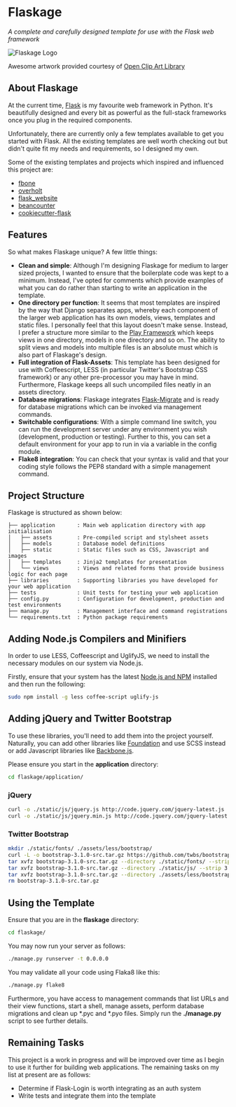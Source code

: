 # Flaskage #
*A complete and carefully designed template for use with the Flask web framework*

![Flaskage Logo](https://raw.github.com/fgimian/flaskage/master/application/static/img/flaskage.png)

Awesome artwork provided courtesy of [Open Clip Art Library](http://openclipart.org/detail/168585/knight-sheep-by-dodger2)

## About Flaskage ##

At the current time, [Flask](http://flask.pocoo.org/) is my favourite web framework in Python.  It's beautifully designed and every bit as powerful as the full-stack frameworks once you plug in the required components.

Unfortunately, there are currently only a few templates available to get you started with Flask.  All the existing templates are well worth checking out but didn't quite fit my needs and requirements, so I designed my own.

Some of the existing templates and projects which inspired and influenced this project are:

* [fbone](https://github.com/imwilsonxu/fbone)
* [overholt](https://github.com/mattupstate/overholt)
* [flask_website](https://github.com/mitsuhiko/flask/tree/website)
* [beancounter](https://bitbucket.org/audriusk/beancounter)
* [cookiecutter-flask](https://github.com/sloria/cookiecutter-flask)

## Features ##

So what makes Flaskage unique?  A few little things:

* **Clean and simple**: Although I'm designing Flaskage for medium to larger sized projects, I wanted to ensure that the boilerplate code was kept to a minimum.  Instead, I've opted for comments which provide examples of what you can do rather than starting to write an application in the template.
* **One directory per function**: It seems that most templates are inspired by the way that Django separates apps, whereby each component of the larger web application has its own models, views, templates and static files.  I personally feel that this layout doesn't make sense.  Instead, I prefer a structure more similar to the [Play Framework](http://www.playframework.com/documentation/2.0/Anatomy) which keeps views in one directory, models in one directory and so on.  The ability to split views and models into multiple files is an absolute must which is also part of Flaskage's design.
* **Full integration of Flask-Assets**: This template has been designed for use with Coffeescript, LESS (in particular Twitter's Bootstrap CSS framework) or any other pre-processor you may have in mind.  Furthermore, Flaskage keeps all such uncompiled files neatly in an assets directory.
* **Database migrations**: Flaskage integrates [Flask-Migrate](https://github.com/miguelgrinberg/Flask-Migrate) and is ready for database migrations which can be invoked via management commands.
* **Switchable configurations**: With a simple command line switch, you can run the development server under any environment you wish (development, production or testing).  Further to this, you can set a default environment for your app to run in via a variable in the config module.
* **Flake8 integration**: You can check that your syntax is valid and that your coding style follows the PEP8 standard with a simple management command.

## Project Structure ##

Flaskage is structured as shown below:

```
├── application       : Main web application directory with app initialisation
│   ├── assets        : Pre-compiled script and stylsheet assets
│   ├── models        : Database model definitions
│   ├── static        : Static files such as CSS, Javascript and images
│   ├── templates     : Jinja2 templates for presentation
│   └── views         : Views and related forms that provide business logic for each page
├── libraries         : Supporting libraries you have developed for your web application
├── tests             : Unit tests for testing your web application
├── config.py         : Configuration for development, production and test environments
├── manage.py         : Management interface and command registrations
└── requirements.txt  : Python package requirements
```

## Adding Node.js Compilers and Minifiers ##

In order to use LESS, Coffeescript and UglifyJS, we need to install the necessary modules on our system via Node.js.

Firstly, ensure that your system has the latest [Node.js and NPM](http://nodejs.org/) installed and then run the following:

``` bash
sudo npm install -g less coffee-script uglify-js
```

## Adding jQuery and Twitter Bootstrap ##

To use these libraries, you'll need to add them into the project yourself.  Naturally, you can add other libraries like [Foundation](http://foundation.zurb.com/) and use SCSS instead or add Javascript libraries like [Backbone.js](http://backbonejs.org/).

Please ensure you start in the **application** directory:

``` bash
cd flaskage/application/
```

### jQuery ###

``` bash
curl -o ./static/js/jquery.js http://code.jquery.com/jquery-latest.js
curl -o ./static/js/jquery.min.js http://code.jquery.com/jquery-latest.min.js
```

### Twitter Bootstrap ###

``` bash
mkdir ./static/fonts/ ./assets/less/bootstrap/
curl -L -o bootstrap-3.1.0-src.tar.gz https://github.com/twbs/bootstrap/archive/v3.1.0.tar.gz
tar xvfz bootstrap-3.1.0-src.tar.gz --directory ./static/fonts/ --strip 3 bootstrap-3.1.0/dist/fonts/
tar xvfz bootstrap-3.1.0-src.tar.gz --directory ./static/js/ --strip 3 bootstrap-3.1.0/dist/js/
tar xvfz bootstrap-3.1.0-src.tar.gz --directory ./assets/less/bootstrap/ --strip 2 --wildcards bootstrap-3.1.0/less/*.less
rm bootstrap-3.1.0-src.tar.gz
```

## Using the Template ##

Ensure that you are in the **flaskage** directory:

``` bash
cd flaskage/
```

You may now run your server as follows:

``` bash
./manage.py runserver -t 0.0.0.0
```

You may validate all your code using Flaka8 like this:

``` bash
./manage.py flake8
```

Furthermore, you have access to management commands that list URLs and their view functions, start a shell, manage assets, perform database migrations and clean up *.pyc and *.pyo files.  Simply run the **./manage.py** script to see further details.

## Remaining Tasks ##

This project is a work in progress and will be improved over time as I begin to use it further for building web applications.  The remaining tasks on my list at present are as follows:

* Determine if Flask-Login is worth integrating as an auth system
* Write tests and integrate them into the template
